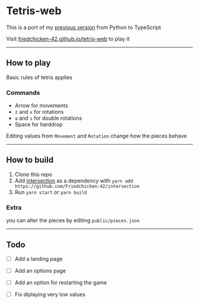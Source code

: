 # Tetris-web

This is a port of my [previous version](https://github.com/Friedchicken-42/Tetris) from Python to TypeScript

Visit [friedchicken-42.github.io/tetris-web](https://friedchicken-42.github.io/tetris-web/) to play it

---

## How to play

Basic rules of tetris applies

### Commands
 - Arrow for movements
 - `z` and `x` for rotations
 - `a` and `s` for double rotations
 - Space for harddrop

Editing values from `Movement` and `Rotation` change how the pieces behave

---

## How to build

1. Clone this repo
2. Add [intersection](https://github.com/Friedchicken-42/intersection) as a dependency with `yarn add https://github.com/Friedchicken-42/intersection`
3. Run `yarn start` or `yarn build`

### Extra
you can alter the pieces by editing `public/pieces.json`

---

## Todo

- [ ] Add a landing page
- [ ] Add an options page
- [ ] Add an option for restarting the game
- [ ] Fix diplaying very low values

